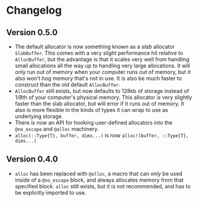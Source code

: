 # Changelog

## Version 0.5.0

+ The default allocator is now something known as a *slab* allocator `SlabBuffer`. This comes with a very *slight* performance hit relative to `AllocBuffer`, but the advantage is that it scales very well from handling small allocations all the way up to handling very large allocations. It will only run out of memory when your computer runs out of memory, but it also won't hog memory that's not in use.  It is also be much faster to construct than the old default `AllocBuffer`. 
+ `AllocBuffer` still exists, but now defaults to 128kb of storage instead of 1/8th of your computer's physical memory. This allocator is very slightly faster than the slab allocator, but will error if it runs out of memory. It also is more flexible in the kinds of types it can wrap to use as underlying storage.
+ There is now an API for hooking user-defined allocators into the `@no_escape` and `@alloc` machinery.
+ `alloc(::Type{T}, buffer, dims...)` is now `alloc!(buffer, ::Type{T}, dims...)`

## Version 0.4.0

+ `alloc` has been replaced with `@alloc`, a macro that can *only* be used inside of a `@no_escape` block, and always
  allocates memory from that specified block. `alloc` still exists, but it is not recommended, and has to be
  explicitly imported to use.
